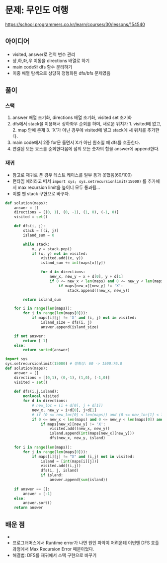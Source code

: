 # 문제: 무인도 여행
https://school.programmers.co.kr/learn/courses/30/lessons/154540

## 아이디어
- visited, answer로 전역 변수 관리
- 상,하,좌,우 이동을 directions 배열로 하기
- main code와 dfs 함수 분리하기
- 이중 배열 탐색으로 상당히 정형화된 dfs/bfs 문제였음


## 풀이
### 스택
1. answer 배열 초기화, directions 배열 초기화, visited set 초기화
2. dfs에서 stack을 이용해서 상하좌우 순회를 하며, 새로운 위치가 1. visited에 없고, 2. map 안에 존재 3. 'X'가 아닌 경우에 visited에 넣고 stack에 새 위치를 추가한다.
3. main code에서 2중 for문 돌면서 X가 아닌 원소일 때 dfs를 호출한다.
4. 연결된 모든 요소를 순회한다음에 섬의 모든 숫자의 합을 answer에 append한다.

### 재귀
- 참고로 재귀로 푼 경우 테스트 케이스를 일부 통과 못했음(60/100)
- 런타임 에러라고 떠서 `import sys; sys.setrecursionlimit(15000)` 를 추가해서 max recursion limit을 높이니 모두 통과됨...
- 이럴 땐 stack 구현으로 바꾸자.
```python
def solution(maps):
    answer = []
    directions = [(0, 1), (0, -1), (1, 0), (-1, 0)]
    visited = set()

    def dfs(i, j):
        stack = [(i, j)]
        island_sum = 0

        while stack:
            x, y = stack.pop()
            if (x, y) not in visited:
                visited.add((x, y))
                island_sum += int(maps[x][y])

                for d in directions:
                    new_x, new_y = x + d[0], y + d[1]
                    if 0 <= new_x < len(maps) and 0 <= new_y < len(maps[0]) and (new_x, new_y) not in visited:
                        if maps[new_x][new_y] != 'X':
                            stack.append((new_x, new_y))

        return island_sum

    for i in range(len(maps)):
        for j in range(len(maps[0])):
            if maps[i][j] != 'X' and (i, j) not in visited:
                island_size = dfs(i, j)
                answer.append(island_size)

    if not answer:
        return [-1]
    else:
        return sorted(answer)
```

```python
import sys
sys.setrecursionlimit(15000) # 정확성: 60 -> 1500:76.0
def solution(maps):
    answer = []
    directions = [(0,1), (0,-1), (1,0), (-1,0)]
    visited = set()
    
    def dfs(i,j,island):
        nonlocal visited
        for d in directions:
            # new_loc = (i + d[0], j + d[1])
            new_x, new_y = i+d[0], j+d[1]
            # if (0 <= new_loc[0] < len(maps)) and (0 <= new_loc[1] < len(maps[0])) and (new_loc not in visited) and (maps[new_loc[0]][new_loc[1]] != "X"):
            if 0 <= new_x < len(maps) and 0 <= new_y < len(maps[0]) and (new_x, new_y) not in visited:
                if maps[new_x][new_y] != 'X':
                    visited.add((new_x, new_y))
                    island.append(int(maps[new_x][new_y]))
                    dfs(new_x, new_y, island)
    
    for i in range(len(maps)):
        for j in range(len(maps[0])):
            if maps[i][j] != "X" and (i,j) not in visited:
                island = [int(maps[i][j])]
                visited.add((i,j))
                dfs(i, j, island)
                if island:
                    answer.append(sum(island))
        
    if answer == []:
        answer = [-1]
    else:
        answer.sort()
    return answer
```

## 배운 점
- 
- 프로그래머스에서 Runtime error가 나면 원인 파악이 어려운데 이번엔 DFS 호출 과정에서 Max Recursion Error 때문이었다.
 - 해결법: DFS를 재귀에서 스택 구현으로 바꾸기